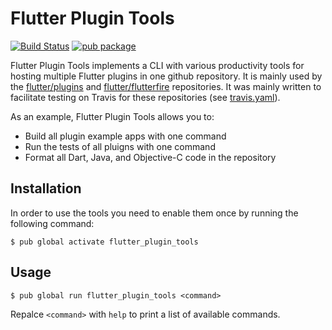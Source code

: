 # Flutter Plugin Tools

[![Build Status](https://travis-ci.org/flutter/plugin_tools.svg?branch=master)](https://travis-ci.org/flutter/plugin_tools)
[![pub package](https://img.shields.io/pub/v/flutter_plugin_tools.svg)](https://pub.dartlang.org/packages/flutter_plugin_tools)


Flutter Plugin Tools implements a CLI with various productivity tools for hosting multiple Flutter plugins in one github
repository. It is mainly used by the [flutter/plugins](https://github.com/flutter/plugins) and
[flutter/flutterfire](https://github.com/flutter/flutterfire) repositories. It was mainly written to facilitate
testing on Travis for these repositories (see [travis.yaml](https://github.com/flutter/plugins/blob/master/.travis.yml)).

As an example, Flutter Plugin Tools allows you to:

* Build all plugin example apps with one command
* Run the tests of all pluigns with one command
* Format all Dart, Java, and Objective-C code in the repository

## Installation

In order to use the tools you need to enable them once by running the following command:

```shell
$ pub global activate flutter_plugin_tools
```

## Usage

```shell
$ pub global run flutter_plugin_tools <command>
```

Repalce `<command>` with `help` to print a list of available commands.
